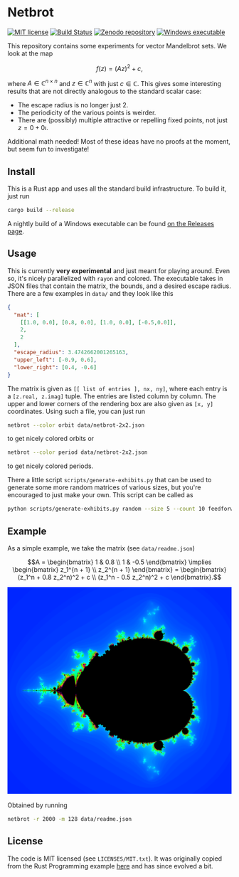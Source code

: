 Netbrot
=======

[![MIT license](https://img.shields.io/badge/License-MIT-blue.svg)](https://spdx.org/licenses/MIT.html)
[![Build Status](https://github.com/alexfikl/netbrot/actions/workflows/ci.yml/badge.svg)](https://github.com/alexfikl/netbrot/actions/workflows/ci.yml)
[![Zenodo repository](https://zenodo.org/badge/DOI/10.5281/zenodo.15573719.svg)](https://doi.org/10.5281/zenodo.15573719)
[![Windows executable](https://img.shields.io/badge/Windows-Executable-blue)](https://github.com/alexfikl/netbrot/releases/download/nightly/netbrot.exe)

This repository contains some experiments for vector Mandelbrot sets. We look
at the map
```math
f(z) = (A z)^2 + c,
```
where $A \in \mathbb{C}^{n \times n}$ and $z \in \mathbb{C}^n$ with just
$c \in \mathbb{C}$. This gives some interesting results that are not directly
analogous to the standard scalar case:

* The escape radius is no longer just $2$.
* The periodicity of the various points is weirder.
* There are (possibly) multiple attractive or repelling fixed points, not just
  $z = 0 + 0\imath$.

Additional math needed! Most of these ideas have no proofs at the moment, but
seem fun to investigate!

Install
-------

This is a Rust app and uses all the standard build infrastructure. To build it,
just run
```bash
cargo build --release
```

A nightly build of a Windows executable can be found
[on the Releases page](https://github.com/alexfikl/netbrot/releases/tag/nightly).

Usage
-----

This is currently **very experimental** and just meant for playing around. Even
so, it's nicely parallelized with `rayon` and colored. The executable takes in
JSON files that contain the matrix, the bounds, and a desired escape radius.
There are a few examples in `data/` and they look like this
```json
{
  "mat": [
    [[1.0, 0.0], [0.8, 0.0], [1.0, 0.0], [-0.5,0.0]],
    2,
    2
  ],
  "escape_radius": 3.4742662001265163,
  "upper_left": [-0.9, 0.6],
  "lower_right": [0.4, -0.6]
}
```

The matrix is given as `[[ list of entries ], nx, ny]`, where each entry is
a `[z.real, z.imag]` tuple. The entries are listed column by column. The upper
and lower corners of the rendering box are also given as `[x, y]` coordinates.
Using such a file, you can just run
```bash
netbrot --color orbit data/netbrot-2x2.json
```
to get nicely colored orbits or
```bash
netbrot --color period data/netbrot-2x2.json
```
to get nicely colored periods.

There a little script `scripts/generate-exhibits.py` that can be used to generate
some more random matrices of various sizes, but you're encouraged to just make your
own. This script can be called as
```bash
python scripts/generate-exhibits.py random --size 5 --count 10 feedforward
```

Example
-------

As a simple example, we take the matrix (see `data/readme.json`)
```math
A =
\begin{bmatrix}
1 & 0.8 \\
1 & -0.5
\end{bmatrix}

\implies

\begin{bmatrix}
z_1^{n + 1} \\
z_2^{n + 1}
\end{bmatrix}
=
\begin{bmatrix}
(z_1^n + 0.8 z_2^n)^2 + c \\
(z_1^n - 0.5 z_2^n)^2 + c
\end{bmatrix}.
```

<p align="center">
    <img src="https://github.com/alexfikl/netbrot/blob/main/docs/netbrot-2x2.png?raw=true" alt="Netbrot 2x2"/>
</p>

Obtained by running
```bash
netbrot -r 2000 -m 128 data/readme.json
```

License
-------

The code is MIT licensed (see `LICENSES/MIT.txt`). It was originally copied
from the Rust Programming example [here](https://github.com/ProgrammingRust/mandelbrot)
and has since evolved a bit.

